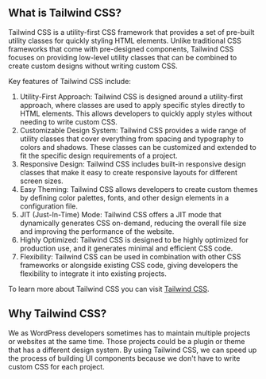 ## What is Tailwind CSS?

Tailwind CSS is a utility-first CSS framework that provides a set of pre-built utility classes for quickly styling HTML elements. Unlike traditional CSS frameworks that come with pre-designed components, Tailwind CSS focuses on providing low-level utility classes that can be combined to create custom designs without writing custom CSS.

Key features of Tailwind CSS include:
1. Utility-First Approach: Tailwind CSS is designed around a utility-first approach, where classes are used to apply specific styles directly to HTML elements. This allows developers to quickly apply styles without needing to write custom CSS.
2. Customizable Design System: Tailwind CSS provides a wide range of utility classes that cover everything from spacing and typography to colors and shadows. These classes can be customized and extended to fit the specific design requirements of a project.
3. Responsive Design: Tailwind CSS includes built-in responsive design classes that make it easy to create responsive layouts for different screen sizes.
4. Easy Theming: Tailwind CSS allows developers to create custom themes by defining color palettes, fonts, and other design elements in a configuration file.
5. JIT (Just-In-Time) Mode: Tailwind CSS offers a JIT mode that dynamically generates CSS on-demand, reducing the overall file size and improving the performance of the website.
6. Highly Optimized: Tailwind CSS is designed to be highly optimized for production use, and it generates minimal and efficient CSS code.
7. Flexibility: Tailwind CSS can be used in combination with other CSS frameworks or alongside existing CSS code, giving developers the flexibility to integrate it into existing projects.

To learn more about Tailwind CSS you can visit [Tailwind CSS](https://tailwindcss.com/).

## Why Tailwind CSS?

We as WordPress developers sometimes has to maintain multiple projects or websites at the same time.
Those projects could be a plugin or theme that has a different design system.
By using Tailwind CSS, we can speed up the process of building UI components because we don't have to write custom CSS for each project.
